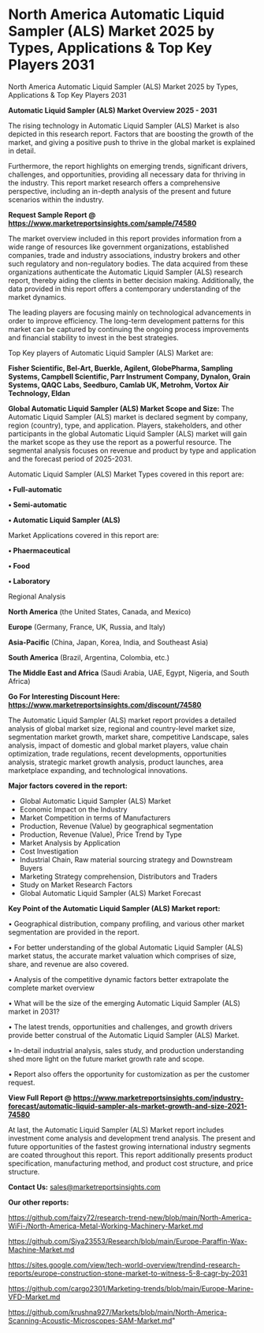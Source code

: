 # North America Automatic Liquid Sampler (ALS) Market 2025 by Types, Applications & Top Key Players 2031
 North America Automatic Liquid Sampler (ALS) Market 2025 by Types, Applications & Top Key Players 2031

<Strong> Automatic Liquid Sampler (ALS) Market Overview 2025 - 2031</strong>

The rising technology in Automatic Liquid Sampler (ALS) Market is also depicted in this research report. Factors that are boosting the growth of the market, and giving a positive push to thrive in the global market is explained in detail.

Furthermore, the report highlights on emerging trends, significant drivers, challenges, and opportunities, providing all necessary data for thriving in the industry. This report market research offers a comprehensive perspective, including an in-depth analysis of the present and future scenarios within the industry.

<strong>Request Sample Report @ <a href=https://www.marketreportsinsights.com/sample/74580>https://www.marketreportsinsights.com/sample/74580</a></strong>

The market overview included in this report provides information from a wide range of resources like government organizations, established companies, trade and industry associations, industry brokers and other such regulatory and non-regulatory bodies. The data acquired from these organizations authenticate the Automatic Liquid Sampler (ALS) research report, thereby aiding the clients in better decision making. Additionally, the data provided in this report offers a contemporary understanding of the market dynamics.

The leading players are focusing mainly on technological advancements in order to improve efficiency. The long-term development patterns for this market can be captured by continuing the ongoing process improvements and financial stability to invest in the best strategies.

Top Key players of Automatic Liquid Sampler (ALS) Market are:

<strong>Fisher Scientific, Bel-Art, Buerkle, Agilent, GlobePharma, Sampling Systems, Campbell Scientific, Parr Instrument Company, Dynalon, Grain Systems, QAQC Labs, Seedburo, Camlab UK, Metrohm, Vortox Air Technology, Eldan</strong>

<strong><b>Global Automatic Liquid Sampler (ALS) Market Scope and Size:</b></strong>
The Automatic Liquid Sampler (ALS) market is declared segment by company, region (country), type, and application. Players, stakeholders, and other participants in the global Automatic Liquid Sampler (ALS) market will gain the market scope as they use the report as a powerful resource. The segmental analysis focuses on revenue and product by type and application and the forecast period of 2025-2031.

Automatic Liquid Sampler (ALS) Market Types covered in this report are:

<strong>• Full-automatic

• Semi-automatic

• Automatic Liquid Sampler (ALS)</strong>

Market Applications covered in this report are:

<strong>• Phaermaceutical

• Food

• Laboratory</strong> 

Regional Analysis

<strong>North America</strong> (the United States, Canada, and Mexico)

<strong>Europe</strong> (Germany, France, UK, Russia, and Italy)

<strong>Asia-Pacific</strong> (China, Japan, Korea, India, and Southeast Asia)

<strong>South America</strong> (Brazil, Argentina, Colombia, etc.)

<strong>The Middle East and Africa</strong> (Saudi Arabia, UAE, Egypt, Nigeria, and South Africa)

<strong>Go For Interesting Discount Here: <a href=https://www.marketreportsinsights.com/discount/74580>https://www.marketreportsinsights.com/discount/74580</a></strong>

The Automatic Liquid Sampler (ALS) market report provides a detailed analysis of global market size, regional and country-level market size, segmentation market growth, market share, competitive Landscape, sales analysis, impact of domestic and global market players, value chain optimization, trade regulations, recent developments, opportunities analysis, strategic market growth analysis, product launches, area marketplace expanding, and technological innovations.

<strong><b>Major factors covered in the report:</b></strong>
<ul>
  <li>Global Automatic Liquid Sampler (ALS) Market </li>
  <li>Economic Impact on the Industry</li>
  <li>Market Competition in terms of Manufacturers</li>
  <li>Production, Revenue (Value) by geographical segmentation</li>
  <li>Production, Revenue (Value), Price Trend by Type</li>
  <li>Market Analysis by Application</li>
  <li>Cost Investigation</li>
  <li>Industrial Chain, Raw material sourcing strategy and Downstream Buyers</li>
  <li>Marketing Strategy comprehension, Distributors and Traders</li>
  <li>Study on Market Research Factors</li>
  <li>Global Automatic Liquid Sampler (ALS) Market Forecast</li>
</ul>

<strong><b>Key Point of the Automatic Liquid Sampler (ALS) Market report:</b></strong>

• Geographical distribution, company profiling, and various other market segmentation are provided in the report.

• For better understanding of the global Automatic Liquid Sampler (ALS) market status, the accurate market valuation which comprises of size, share, and revenue are also covered.

• Analysis of the competitive dynamic factors better extrapolate the complete market overview

• What will be the size of the emerging Automatic Liquid Sampler (ALS) market in 2031?

• The latest trends, opportunities and challenges, and growth drivers provide better construal of the Automatic Liquid Sampler (ALS) Market.

• In-detail industrial analysis, sales study, and production understanding shed more light on the future market growth rate and scope.

• Report also offers the opportunity for customization as per the customer request.

<strong><b>View Full Report @ <a href=https://www.marketreportsinsights.com/industry-forecast/automatic-liquid-sampler-als-market-growth-and-size-2021-74580>https://www.marketreportsinsights.com/industry-forecast/automatic-liquid-sampler-als-market-growth-and-size-2021-74580</a></b></strong>


At last, the Automatic Liquid Sampler (ALS) Market report includes investment come analysis and development trend analysis. The present and future opportunities of the fastest growing international industry segments are coated throughout this report. This report additionally presents product specification, manufacturing method, and product cost structure, and price structure.

<strong>Contact Us:</strong>
sales@marketreportsinsights.com

<strong>Our other reports:</strong>

<a href=https://github.com/faizy72/research-trend-new/blob/main/North-America-WiFi-/North-America-Metal-Working-Machinery-Market.md>https://github.com/faizy72/research-trend-new/blob/main/North-America-WiFi-/North-America-Metal-Working-Machinery-Market.md</a>

<a href=https://github.com/Siya23553/Research/blob/main/Europe-Paraffin-Wax-Machine-Market.md>https://github.com/Siya23553/Research/blob/main/Europe-Paraffin-Wax-Machine-Market.md</a>

<a href=https://sites.google.com/view/tech-world-overview/trendind-research-reports/europe-construction-stone-market-to-witness-5-8-cagr-by-2031>https://sites.google.com/view/tech-world-overview/trendind-research-reports/europe-construction-stone-market-to-witness-5-8-cagr-by-2031</a>

<a href=https://github.com/cargo2301/Marketing-trends/blob/main/Europe-Marine-VFD-Market.md>https://github.com/cargo2301/Marketing-trends/blob/main/Europe-Marine-VFD-Market.md</a>

<a href=https://github.com/krushna927/Markets/blob/main/North-America-Scanning-Acoustic-Microscopes-SAM-Market.md>https://github.com/krushna927/Markets/blob/main/North-America-Scanning-Acoustic-Microscopes-SAM-Market.md</a>"
